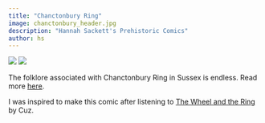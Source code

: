 ```yaml
---
title: "Chanctonbury Ring"
image: chanctonbury_header.jpg
description: "Hannah Sackett's Prehistoric Comics"
author: hs 
---
```


[![](https://prehistories.files.wordpress.com/2014/09/chanctonbury-hill-01-coloured.jpg)](https://prehistories.files.wordpress.com/2014/09/chanctonbury-hill-01-coloured.jpg)
[![](https://prehistories.files.wordpress.com/2014/09/chanctonbury-hill-02-coloured.jpg)](https://prehistories.files.wordpress.com/2014/09/chanctonbury-hill-02-coloured.jpg)

The folklore associated with Chanctonbury Ring in Sussex is endless. Read more [here](http://www.sussexarch.org.uk/saaf/chanctonbury.html).

I was inspired to make this comic after listening to [The Wheel and the Ring]( http://www.bleedingheartrecordings.com/cuz/cuz.htm) by Cuz.
